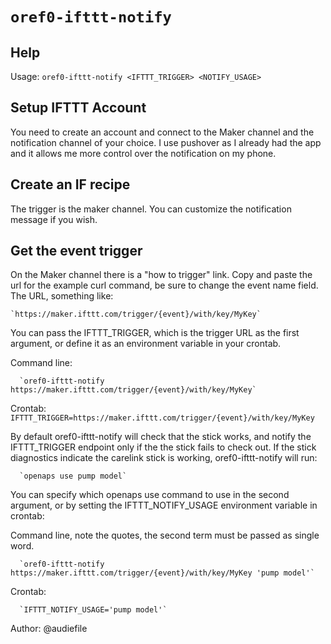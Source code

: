 # `oref0-ifttt-notify`

## Help
Usage:
`oref0-ifttt-notify <IFTTT_TRIGGER> <NOTIFY_USAGE>`

## Setup IFTTT Account

You need to create an account and connect to the Maker channel and the
notification channel of your choice. I use pushover as I already had the app
and it allows me more control over the notification on my phone.

## Create an IF recipe
The trigger is the maker channel. You can customize the notification message
if you wish.

## Get the event trigger
On the Maker channel there is a "how to trigger" link. Copy and paste the url
for the example curl command, be sure to change the event name field.
The URL, something like:

    `https://maker.ifttt.com/trigger/{event}/with/key/MyKey`

You can pass the IFTTT_TRIGGER, which is the trigger URL as the first
argument, or define it as an environment variable in your crontab.

Command line:

      `oref0-ifttt-notify https://maker.ifttt.com/trigger/{event}/with/key/MyKey`


Crontab:
      `IFTTT_TRIGGER=https://maker.ifttt.com/trigger/{event}/with/key/MyKey`

By default oref0-ifttt-notify will check that the stick works, and notify the IFTTT_TRIGGER
endpoint only if the the stick fails to check out.  If the stick diagnostics
indicate the carelink stick is working, oref0-ifttt-notify will run:

      `openaps use pump model`

You can specify which openaps use command to use in the second argument, or by
setting the IFTTT_NOTIFY_USAGE environment variable in crontab:

Command line, note the quotes, the second term must be passed as single word.

      `oref0-ifttt-notify https://maker.ifttt.com/trigger/{event}/with/key/MyKey 'pump model'`

Crontab:

      `IFTTT_NOTIFY_USAGE='pump model'`

Author: @audiefile
